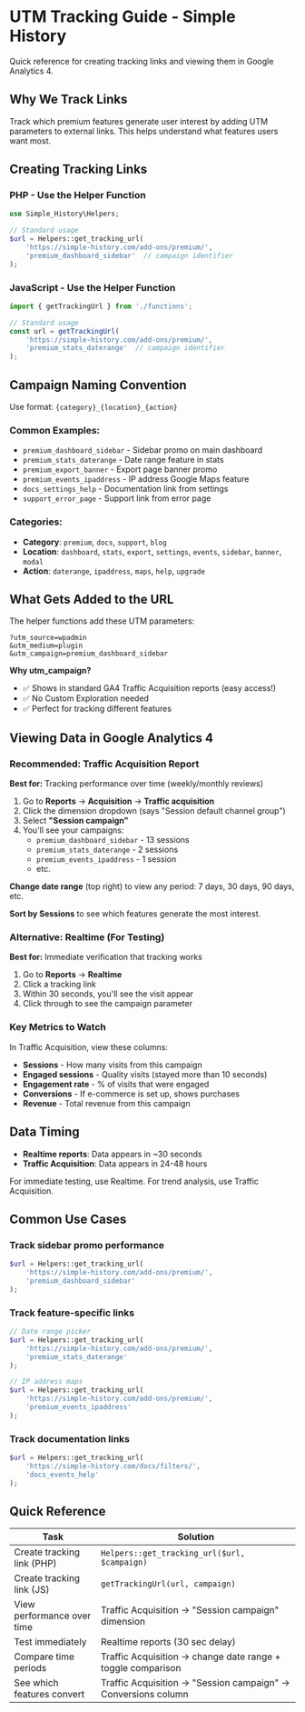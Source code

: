 # UTM Tracking Guide - Simple History

Quick reference for creating tracking links and viewing them in Google Analytics 4.

## Why We Track Links

Track which premium features generate user interest by adding UTM parameters to external links. This helps understand what features users want most.

## Creating Tracking Links

### PHP - Use the Helper Function

```php
use Simple_History\Helpers;

// Standard usage
$url = Helpers::get_tracking_url(
    'https://simple-history.com/add-ons/premium/',
    'premium_dashboard_sidebar'  // campaign identifier
);
```

### JavaScript - Use the Helper Function

```javascript
import { getTrackingUrl } from './functions';

// Standard usage
const url = getTrackingUrl(
    'https://simple-history.com/add-ons/premium/',
    'premium_stats_daterange'  // campaign identifier
);
```

## Campaign Naming Convention

Use format: `{category}_{location}_{action}`

### Common Examples:
- `premium_dashboard_sidebar` - Sidebar promo on main dashboard
- `premium_stats_daterange` - Date range feature in stats
- `premium_export_banner` - Export page banner promo
- `premium_events_ipaddress` - IP address Google Maps feature
- `docs_settings_help` - Documentation link from settings
- `support_error_page` - Support link from error page

### Categories:
- **Category**: `premium`, `docs`, `support`, `blog`
- **Location**: `dashboard`, `stats`, `export`, `settings`, `events`, `sidebar`, `banner`, `modal`
- **Action**: `daterange`, `ipaddress`, `maps`, `help`, `upgrade`

## What Gets Added to the URL

The helper functions add these UTM parameters:

```
?utm_source=wpadmin
&utm_medium=plugin
&utm_campaign=premium_dashboard_sidebar
```

**Why utm_campaign?**
- ✅ Shows in standard GA4 Traffic Acquisition reports (easy access!)
- ✅ No Custom Exploration needed
- ✅ Perfect for tracking different features

## Viewing Data in Google Analytics 4

### Recommended: Traffic Acquisition Report

**Best for:** Tracking performance over time (weekly/monthly reviews)

1. Go to **Reports** → **Acquisition** → **Traffic acquisition**
2. Click the dimension dropdown (says "Session default channel group")
3. Select **"Session campaign"**
4. You'll see your campaigns:
   - `premium_dashboard_sidebar` - 13 sessions
   - `premium_stats_daterange` - 2 sessions
   - `premium_events_ipaddress` - 1 session
   - etc.

**Change date range** (top right) to view any period: 7 days, 30 days, 90 days, etc.

**Sort by Sessions** to see which features generate the most interest.

### Alternative: Realtime (For Testing)

**Best for:** Immediate verification that tracking works

1. Go to **Reports** → **Realtime**
2. Click a tracking link
3. Within 30 seconds, you'll see the visit appear
4. Click through to see the campaign parameter

### Key Metrics to Watch

In Traffic Acquisition, view these columns:
- **Sessions** - How many visits from this campaign
- **Engaged sessions** - Quality visits (stayed more than 10 seconds)
- **Engagement rate** - % of visits that were engaged
- **Conversions** - If e-commerce is set up, shows purchases
- **Revenue** - Total revenue from this campaign

## Data Timing

- **Realtime reports**: Data appears in ~30 seconds
- **Traffic Acquisition**: Data appears in 24-48 hours

For immediate testing, use Realtime. For trend analysis, use Traffic Acquisition.

## Common Use Cases

### Track sidebar promo performance
```php
$url = Helpers::get_tracking_url(
    'https://simple-history.com/add-ons/premium/',
    'premium_dashboard_sidebar'
);
```

### Track feature-specific links
```php
// Date range picker
$url = Helpers::get_tracking_url(
    'https://simple-history.com/add-ons/premium/',
    'premium_stats_daterange'
);

// IP address maps
$url = Helpers::get_tracking_url(
    'https://simple-history.com/add-ons/premium/',
    'premium_events_ipaddress'
);
```

### Track documentation links
```php
$url = Helpers::get_tracking_url(
    'https://simple-history.com/docs/filters/',
    'docs_events_help'
);
```

## Quick Reference

| Task | Solution |
|------|----------|
| Create tracking link (PHP) | `Helpers::get_tracking_url($url, $campaign)` |
| Create tracking link (JS) | `getTrackingUrl(url, campaign)` |
| View performance over time | Traffic Acquisition → "Session campaign" dimension |
| Test immediately | Realtime reports (30 sec delay) |
| Compare time periods | Traffic Acquisition → change date range + toggle comparison |
| See which features convert | Traffic Acquisition → "Session campaign" → Conversions column |
